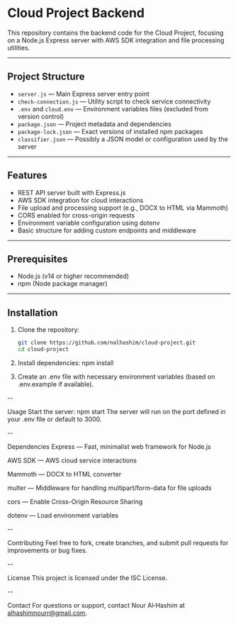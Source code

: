 # Cloud Project Backend

This repository contains the backend code for the Cloud Project, focusing on a Node.js Express server with AWS SDK integration and file processing utilities.

---

## Project Structure

- `server.js` — Main Express server entry point  
- `check-connection.js` — Utility script to check service connectivity  
- `.env` and `cloud.env` — Environment variables files (excluded from version control)  
- `package.json` — Project metadata and dependencies  
- `package-lock.json` — Exact versions of installed npm packages  
- `classifier.json` — Possibly a JSON model or configuration used by the server

---

## Features

- REST API server built with Express.js  
- AWS SDK integration for cloud interactions  
- File upload and processing support (e.g., DOCX to HTML via Mammoth)  
- CORS enabled for cross-origin requests  
- Environment variable configuration using dotenv  
- Basic structure for adding custom endpoints and middleware

---

## Prerequisites

- Node.js (v14 or higher recommended)  
- npm (Node package manager)  

---

## Installation

1. Clone the repository:  
   ```bash
   git clone https://github.com/nalhashim/cloud-project.git
   cd cloud-project

2. Install dependencies:
npm install

3. Create an .env file with necessary environment variables (based on .env.example if available).

--

Usage
Start the server:
npm start
The server will run on the port defined in your .env file or default to 3000.

--

Dependencies
Express — Fast, minimalist web framework for Node.js

AWS SDK — AWS cloud service interactions

Mammoth — DOCX to HTML converter

multer — Middleware for handling multipart/form-data for file uploads

cors — Enable Cross-Origin Resource Sharing

dotenv — Load environment variables

--

Contributing
Feel free to fork, create branches, and submit pull requests for improvements or bug fixes.

--

License
This project is licensed under the ISC License.

--

Contact
For questions or support, contact Nour Al‑Hashim at alhashimnourr@gmail.com.

